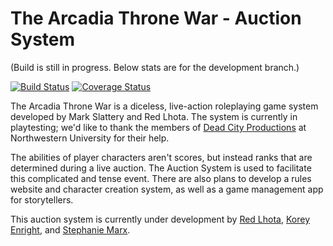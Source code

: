 The Arcadia Throne War - Auction System
=========================

(Build is still in progress. Below stats are for the development branch.)

[![Build Status](https://travis-ci.org/stephmarx/arcadia-throne-war.svg?branch=development)](https://travis-ci.org/stephmarx/arcadia-throne-war)
[![Coverage Status](https://coveralls.io/repos/stephmarx/arcadia-throne-war/badge.svg?branch=travis_setup)](https://coveralls.io/r/stephmarx/arcadia-throne-war?branch=travis_setup)

The Arcadia Throne War is a diceless, live-action roleplaying game system developed by Mark Slattery and Red Lhota. The system is currently in playtesting; we'd like to thank the members of [Dead City Productions](http://deadcityproductions.com/) at Northwestern University for their help.

The abilities of player characters aren't scores, but instead ranks that are determined during a live auction. The Auction System is used to facilitate this complicated and tense event. There are also plans to develop a rules website and character creation system, as well as a game management app for storytellers.

This auction system is currently under development by [Red Lhota](https://github.com/roseasromeo), [Korey Enright](https://github.com/korey-enright), and [Stephanie Marx](https://github.com/stephmarx).
